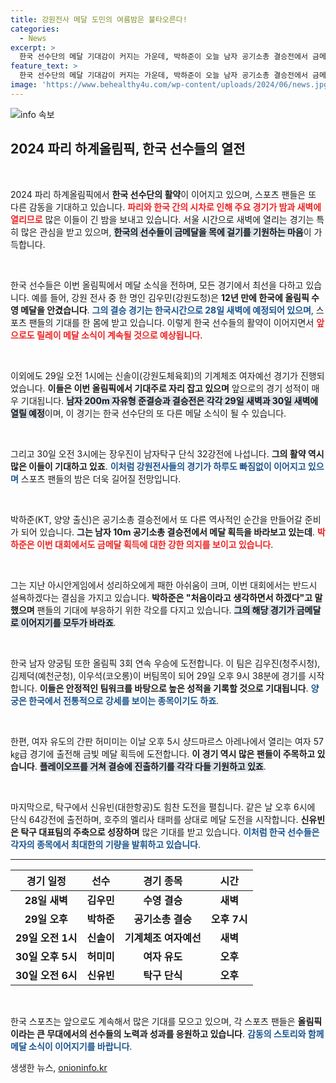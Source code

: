 ```yaml
---
title: 강원전사 메달 도민의 여름밤은 불타오른다!
categories:
  - News
excerpt: >
  한국 선수단의 메달 기대감이 커지는 가운데, 박하준이 오늘 남자 공기소총 결승전에서 금메달을 노린다. 강원전사들이 밤샘 응원을 이끌며, 양궁과 유도 등 다양한 종목에서도 메달 도전이 이어진다!
feature_text: >
  한국 선수단의 메달 기대감이 커지는 가운데, 박하준이 오늘 남자 공기소총 결승전에서 금메달을 노린다. 강원전사들이 밤샘 응원을 이끌며, 양궁과 유도 등 다양한 종목에서도 메달 도전이 이어진다!
image: 'https://www.behealthy4u.com/wp-content/uploads/2024/06/news.jpg'
---
```


<p><img src="https://www.behealthy4u.com/wp-content/uploads/2024/06/news.jpg" alt="info 속보" /></p>

<h2 data-ke-size="size26">2024 파리 하계올림픽, 한국 선수들의 열전</h2>

<p data-ke-size="size16">&nbsp;</p>

<p>2024 파리 하계올림픽에서 <b>한국 선수단의 활약</b>이 이어지고 있으며, 스포츠 팬들은 또 다른 감동을 기대하고 있습니다. <b><span style="color: #ee2323;">파리와 한국 간의 시차로 인해 주요 경기가 밤과 새벽에 열리므로</span></b> 많은 이들이 긴 밤을 보내고 있습니다. 서울 시간으로 새벽에 열리는 경기는 특히 많은 관심을 받고 있으며, <b><span style="background-color: #21538527;">한국의 선수들이 금메달을 목에 걸기를 기원하는 마음</span></b>이 가득합니다.</p>

<p data-ke-size="size16">&nbsp;</p>

<p>한국 선수들은 이번 올림픽에서 메달 소식을 전하며, 모든 경기에서 최선을 다하고 있습니다. 예를 들어, 강원 전사 중 한 명인 김우민(강원도청)은 <b>12년 만에 한국에 올림픽 수영 메달을 안겼습니다</b>. <b><span style="color: #1a5490;">그의 결승 경기는 한국시간으로 28일 새벽에 예정되어 있으며</span></b>, 스포츠 팬들의 기대를 한 몸에 받고 있습니다. 이렇게 한국 선수들의 활약이 이어지면서 <b><span style="color: #ee2323;">앞으로도 릴레이 메달 소식이 계속될 것으로 예상됩니다</span></b>.</p>

<p data-ke-size="size16">&nbsp;</p>

<p>이외에도 29일 오전 1시에는 신솔이(강원도체육회)의 기계체조 여자예선 경기가 진행되었습니다. <b>이들은 이번 올림픽에서 기대주로 자리 잡고 있으며</b> 앞으로의 경기 성적이 매우 기대됩니다. <b><span style="background-color: #21538527;">남자 200m 자유형 준결승과 결승전은 각각 29일 새벽과 30일 새벽에 열릴 예정</span></b>이며, 이 경기는 한국 선수단의 또 다른 메달 소식이 될 수 있습니다.</p>

<p data-ke-size="size16">&nbsp;</p>

<p>그리고 30일 오전 3시에는 장우진이 남자탁구 단식 32강전에 나섭니다. <b>그의 활약 역시 많은 이들이 기대하고 있죠</b>. <b><span style="color: #1a5490;">이처럼 강원전사들의 경기가 하루도 빠짐없이 이어지고 있으며</span></b> 스포츠 팬들의 밤은 더욱 길어질 전망입니다.</p>

<p data-ke-size="size16">&nbsp;</p>

<p>박하준(KT, 양양 출신)은 공기소총 결승전에서 또 다른 역사적인 순간을 만들어갈 준비가 되어 있습니다. <b>그는 남자 10m 공기소총 결승전에서 메달 획득을 바라보고 있는데</b>. <b><span style="color: #ee2323;">박하준은 이번 대회에서도 금메달 획득에 대한 강한 의지를 보이고 있습니다</span></b>.</p>

<p data-ke-size="size16">&nbsp;</p>

<p>그는 지난 아시안게임에서 성리하오에게 패한 아쉬움이 크며, 이번 대회에서는 반드시 설욕하겠다는 결심을 가지고 있습니다. <b>박하준은 "처음이라고 생각하면서 하겠다"고 말했으며</b> 팬들의 기대에 부응하기 위한 각오를 다지고 있습니다. <b><span style="background-color: #21538527;">그의 해당 경기가 금메달로 이어지기를 모두가 바라죠</span></b>.</p>

<p data-ke-size="size16">&nbsp;</p>

<p>한국 남자 양궁팀 또한 올림픽 3회 연속 우승에 도전합니다. 이 팀은 김우진(청주시청), 김제덕(예천군청), 이우석(코오롱)이 버팀목이 되어 29일 오후 9시 38분에 경기를 시작합니다. <b>이들은 안정적인 팀워크를 바탕으로 높은 성적을 기록할 것으로 기대됩니다</b>. <b><span style="color: #1a5490;">양궁은 한국에서 전통적으로 강세를 보이는 종목이기도 하죠</span></b>.</p>

<p data-ke-size="size16">&nbsp;</p>

<p>한편, 여자 유도의 간판 허미미는 이날 오후 5시 샹드마르스 아레나에서 열리는 여자 57㎏급 경기에 출전해 금빛 메달 획득에 도전합니다. <b>이 경기 역시 많은 팬들이 주목하고 있습니다</b>. <b><span style="background-color: #21538527;">플레이오프를 거쳐 결승에 진출하기를 각각 다들 기원하고 있죠</span></b>.</p>

<p data-ke-size="size16">&nbsp;</p>

<p>마지막으로, 탁구에서 신유빈(대한항공)도 힘찬 도전을 펼칩니다. 같은 날 오후 6시에 단식 64강전에 출전하며, 호주의 멜리사 태퍼를 상대로 메달 도전을 시작합니다. <b>신유빈은 탁구 대표팀의 주축으로 성장하며</b> 많은 기대를 받고 있습니다. <b><span style="color: #1a5490;">이처럼 한국 선수들은 각자의 종목에서 최대한의 기량을 발휘하고 있습니다</span></b>.</p>

<hr>

<table style="width: 100%;">
    <thead>
        <tr>
            <th style="text-align: center;">경기 일정</th>
            <th style="text-align: center;">선수</th>
            <th style="text-align: center;">경기 종목</th>
            <th style="text-align: center;">시간</th>
        </tr>
    </thead>
    <tbody>
        <tr>
            <td style="text-align: center; height: 17px;"><b>28일 새벽</b></td>
            <td style="text-align: center; height: 17px;"><b>김우민</b></td>
            <td style="text-align: center; height: 17px;"><b>수영 결승</b></td>
            <td style="text-align: center; height: 17px;"><b>새벽</b></td>
        </tr>
        <tr>
            <td style="text-align: center; height: 17px;"><b>29일 오후</b></td>
            <td style="text-align: center; height: 17px;"><b>박하준</b></td>
            <td style="text-align: center; height: 17px;"><b>공기소총 결승</b></td>
            <td style="text-align: center; height: 17px;"><b>오후 7시</b></td>
        </tr>
        <tr>
            <td style="text-align: center; height: 17px;"><b>29일 오전 1시</b></td>
            <td style="text-align: center; height: 17px;"><b>신솔이</b></td>
            <td style="text-align: center; height: 17px;"><b>기계체조 여자예선</b></td>
            <td style="text-align: center; height: 17px;"><b>새벽</b></td>
        </tr>
        <tr>
            <td style="text-align: center; height: 17px;"><b>30일 오후 5시</b></td>
            <td style="text-align: center; height: 17px;"><b>허미미</b></td>
            <td style="text-align: center; height: 17px;"><b>여자 유도</b></td>
            <td style="text-align: center; height: 17px;"><b>오후</b></td>
        </tr>
        <tr>
            <td style="text-align: center; height: 17px;"><b>30일 오전 6시</b></td>
            <td style="text-align: center; height: 17px;"><b>신유빈</b></td>
            <td style="text-align: center; height: 17px;"><b>탁구 단식</b></td>
            <td style="text-align: center; height: 17px;"><b>오후</b></td>
        </tr>
    </tbody>
</table>

<p data-ke-size="size16">&nbsp;</p>

<p>한국 스포츠는 앞으로도 계속해서 많은 기대를 모으고 있으며, 각 스포츠 팬들은 <b>올림픽이라는 큰 무대에서의 선수들의 노력과 성과를 응원하고 있습니다</b>. <b><span style="color: #1a5490;">감동의 스토리와 함께 메달 소식이 이어지기를 바랍니다</span></b>.</p>
생생한 뉴스, <a href="https://onioninfo.kr" rel="dofollow">onioninfo.kr</a>


